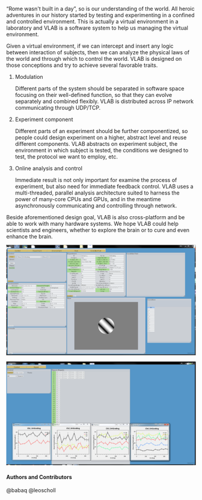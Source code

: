 “Rome wasn't built in a day”, so is our understanding of the world. All heroic adventures in our history started by testing and experimenting in a confined and controlled environment. This is actually a virtual environment in a laboratory and VLAB is a software system to help us managing the virtual environment.

Given a virtual environment, if we can intercept and insert any logic between interaction of subjects, then we can analyze the physical laws of the world and through which to control the world. VLAB is designed on those conceptions and try to achieve several favorable traits.

1. Modulation

    Different parts of the system should be separated in software space focusing on their well-defined function, so that they can evolve separately and combined flexibly. VLAB is distributed across IP network communicating through UDP/TCP.

2. Experiment component

    Different parts of an experiment should be further componentized, so people could design experiment on a higher, abstract level and reuse different components. VLAB abstracts on experiment subject, the environment in which subject is tested, the conditions we designed to test, the protocol we want to employ, etc. 

3. Online analysis and control

    Immediate result is not only important for examine the process of experiment, but also need for immediate feedback control. VLAB uses a multi-threaded, parallel analysis architecture suited to harness the power of many-core CPUs and GPUs, and in the meantime asynchronously communicating and controlling through network. 

Beside aforementioned design goal, VLAB is also cross-platform and be able to work with many hardware systems. We hope VLAB could help scientists and engineers, whether to explore the brain or to cure and even enhance the brain.

![VLab](assets/images/VLabCapture.PNG "VLab")

![VLabAnalysis](assets/images/VLabAnalysisCapture.PNG "VLabAnalysis")
#### Authors and Contributors
@babaq
@leoscholl

